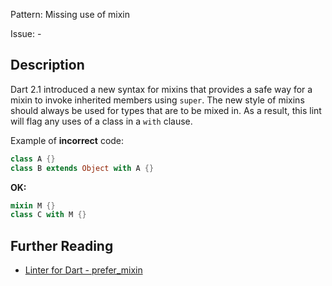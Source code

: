Pattern: Missing use of mixin

Issue: -

## Description

Dart 2.1 introduced a new syntax for mixins that provides a safe way for a mixin
to invoke inherited members using `super`. The new style of mixins should always
be used for types that are to be mixed in. As a result, this lint will flag any
uses of a class in a `with` clause.

Example of **incorrect** code:
```dart
class A {}
class B extends Object with A {}
```

**OK:**
```dart
mixin M {}
class C with M {}
```

## Further Reading

* [Linter for Dart - prefer_mixin](https://dart.dev/tools/linter-rules/prefer_mixin)